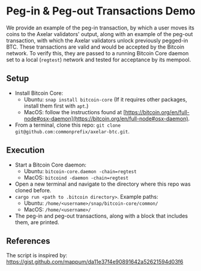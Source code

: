 # Peg-in & Peg-out Transactions Demo

We provide an example of the peg-in transaction, by which a user moves its
coins to the Axelar validators' output, along with an example of the peg-out
transaction, with which the Axelar validators unlock previously pegged-in
BTC. These transactions are valid and would be accepted by the Bitcoin
network. To verify this, they are passed to a running Bitcoin Core daemon set to
a local (`regtest`) network and tested for acceptance by its mempool.

## Setup
- Install Bitcoin Core:
  * Ubuntu: `snap install bitcoin-core` (If it requires other packages, install them first with `apt`.)
  * MacOS: follow the instructions found at [https://bitcoin.org/en/full-node#osx-daemon](https://bitcoin.org/en/full-node#osx-daemon).
- From a terminal, clone this repo: `git clone git@github.com:commonprefix/axelar-btc.git`.

## Execution
- Start a Bitcoin Core daemon:
  * Ubuntu: `bitcoin-core.daemon -chain=regtest`
  * MacOS: `bitcoind -daemon -chain=regtest`
- Open a new terminal and navigate to the directory where this repo was cloned before.
- `cargo run <path to .bitcoin directory>`. Example paths:
  * Ubuntu: `/home/<username>/snap/bitcoin-core/common/`
  * MacOS: `/home/<username>/`
- The peg-in and peg-out transactions, along with a block that includes them, are printed.

## References
The script is inspired by: https://gist.github.com/mappum/da11e37f4e90891642a52621594d03f6
